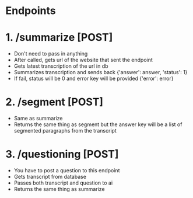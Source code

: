 # Endpoints

# 1. /summarize [POST]
- Don't need to pass in anything
- After called, gets url of the website that sent the endpoint
- Gets latest transcription of the url in db
- Summarizes transcription and sends back {'answer': answer, 'status': 1}
- If fail, status will be 0 and error key will be provided {'error': error}


# 2. /segment [POST]
- Same as summarize
- Returns the same thing as segment but the answer key will be a list of segmented paragraphs from the transcript


# 3. /questioning [POST]
- You have to post a question to this endpoint
- Gets transcript from database
- Passes both transcript and question to ai
- Returns the same thing as summarize